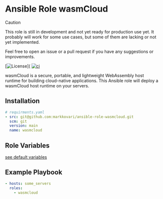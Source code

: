 # Ansible Role wasmCloud


> [!CAUTION]
> This role is still in development and not yet ready for production use yet.
> It probably will work for some use cases, but some of them are lacking or not yet implemented.

Feel free to open an issue or a pull request if you have any suggestions or improvements.

[![License](https://img.shields.io/github/license/markkovari/ansible-role-wasmcloud)](
[![ci](https://github.com/markkovari/ansible-role-wasmcloud/actions/workflows/ci.yaml/badge.svg)](https://github.com/markkovari/ansible-role-wasmcloud/actions/workflows/ci.yaml)

wasmCloud is a secure, portable, and lightweight WebAssembly host runtime for building cloud-native applications. This Ansible role will deploy a wasmCloud host runtime on your servers.

## Installation

```yaml
# requirments.yaml
- src: git@github.com:markkovari/ansible-role-wasmcloud.git
  scm: git
  version: main
  name: wasmcloud
```

## Role Variables

[see default variables](defaults/main.yaml)

## Example Playbook

```yaml
- hosts: some_servers
  roles:
    - wasmcloud
```
